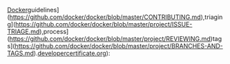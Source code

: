 [Docker](https://www.docker.com)guidelines](https://github.com/docker/docker/blob/master/CONTRIBUTING.md),triaging](https://github.com/docker/docker/blob/master/project/ISSUE-TRIAGE.md),process](https://github.com/docker/docker/blob/master/project/REVIEWING.md)tags](https://github.com/docker/docker/blob/master/project/BRANCHES-AND-TAGS.md).[developercertificate.org](http://developercertificate.org/)):